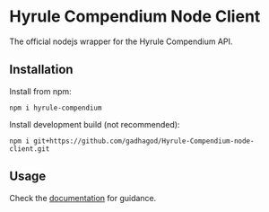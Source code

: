 # Hyrule Compendium Node Client
The official nodejs wrapper for the Hyrule Compendium API.

## Installation

Install from npm:

    npm i hyrule-compendium

Install development build (not recommended):

    npm i git+https://github.com/gadhagod/Hyrule-Compendium-node-client.git

## Usage
Check the [documentation](https://gadhagod.github.io/Hyrule-Compendium-node-client) for guidance.
